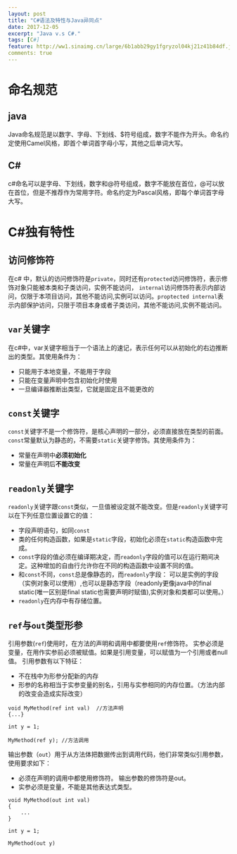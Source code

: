 ```yaml
---
layout: post
title: "C#语法及特性与Java异同点"
date: 2017-12-05
excerpt: "Java v.s C#."
tags: [C#]
feature: http://ww1.sinaimg.cn/large/6b1abb29gy1fgryzol04kj21z41b84df.jpg
comments: true
---
```

# 命名规范
## java
Java命名规范是以数字、字母、下划线、$符号组成，数字不能作为开头。命名约定使用Camel风格，即首个单词首字母小写，其他之后单词大写。
## C\#
c\#命名可以是字母、下划线，数字和@符号组成，数字不能放在首位，@可以放在首位，但是不推荐作为常用字符。命名约定为Pascal风格，即每个单词首字母大写。
# C\#独有特性
## 访问修饰符
在c\# 中，默认的访问修饰符是`private`，同时还有`protected`访问修饰符，表示修饰对象只能被本类和子类访问，实例不能访问， `internal`访问修饰符表示内部访问，仅限于本项目访问，其他不能访问,实例可以访问。`proptected internal`表示内部保护访问，只限于项目本身或者子类访问，其他不能访问,实例不能访问。
## `var`关键字
在c\#中，var关键字相当于一个语法上的速记，表示任何可以从初始化的右边推断出的类型。其使用条件为：
* 只能用于本地变量，不能用于字段
* 只能在变量声明中包含初始化时使用
* 一旦编译器推断出类型，它就是固定且不能更改的
## `const`关键字
`const`关键字不是一个修饰符，是核心声明的一部分，必须直接放在类型的前面。`const`常量默认为静态的，不需要`static`关键字修饰。其使用条件为：
* 常量在声明中**必须初始化**
* 常量在声明后**不能改变**
## `readonly`关键字
`readonly`关键字跟`const`类似，一旦值被设定就不能改变。但是`readonly`关键字可以在下列任意位置设置它的值：
* 字段声明语句，如同`const`
* 类的任何构造函数，如果是`static`字段，初始化必须在`static`构造函数中完成。
* `const`字段的值必须在编译期决定，而`readonly`字段的值可以在运行期间决定。这种增加的自由行允许你在不同的构造函数中设置不同的值。
* 和`const`不同，`const`总是像静态的，而`readonly`字段： 可以是实例的字段（实例对象可以使用）,也可以是静态字段（readonly更像java中的final static(唯一区别是final static也需要声明时赋值),实例对象和类都可以使用。）
* `readonly`在内存中有存储位置。

## `ref`与`out`类型形参
引用参数(`ref`)使用时，在方法的声明和调用中都要使用`ref`修饰符。
实参必须是变量，在用作实参前必须被赋值。如果是引用变量，可以赋值为一个引用或者null值。
引用参数有以下特征：
* 不在栈中为形参分配新的内存
* 形参的名称相当于实参变量的别名，引用与实参相同的内存位置。（方法内部的改变会造成实际改变）

```
void MyMethod(ref int val)  //方法声明
{...}

int y = 1;

MyMethod(ref y); //方法调用
```
输出参数（`out`）用于从方法体把数据传出到调用代码，他们非常类似引用参数，使用要求如下：
* 必须在声明的调用中都使用修饰符。 输出参数的修饰符是out。
* 实参必须是变量，不能是其他表达式类型。
```
void MyMethod(out int val)
{
    ...
}

int y = 1;

MyMethod(out y)
```

